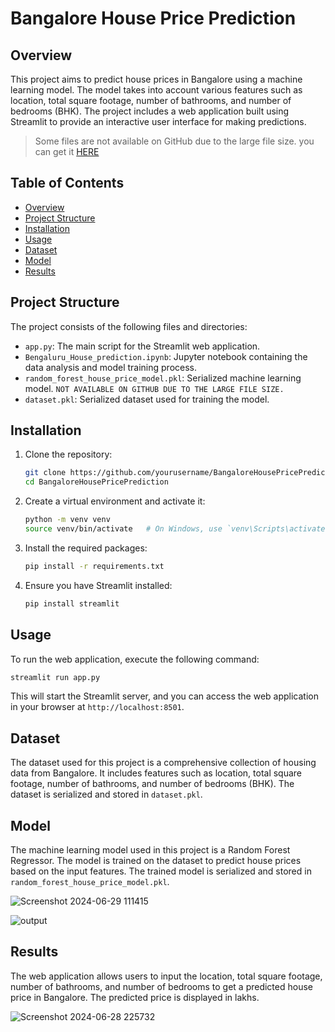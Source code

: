 
# Bangalore House Price Prediction

## Overview

This project aims to predict house prices in Bangalore using a machine learning model. The model takes into account various features such as location, total square footage, number of bathrooms, and number of bedrooms (BHK). The project includes a web application built using Streamlit to provide an interactive user interface for making predictions.

>Some files are not available on GitHub due to the large file size. you can get it [HERE](https://huggingface.co/sujoy0011/Bengaluru_House_Price_Prediction/tree/main)

## Table of Contents

- [Overview](#overview)
- [Project Structure](#project-structure)
- [Installation](#installation)
- [Usage](#usage)
- [Dataset](#dataset)
- [Model](#model)
- [Results](#results)

## Project Structure

The project consists of the following files and directories:

- `app.py`: The main script for the Streamlit web application.
- `Bengaluru_House_prediction.ipynb`: Jupyter notebook containing the data analysis and model training process.
- `random_forest_house_price_model.pkl`: Serialized machine learning model. `NOT AVAILABLE ON GITHUB DUE TO THE LARGE FILE SIZE.`
- `dataset.pkl`: Serialized dataset used for training the model.

## Installation

1. Clone the repository:
    ```bash
    git clone https://github.com/yourusername/BangaloreHousePricePrediction.git
    cd BangaloreHousePricePrediction
    ```

2. Create a virtual environment and activate it:
    ```bash
    python -m venv venv
    source venv/bin/activate   # On Windows, use `venv\Scripts\activate`
    ```

3. Install the required packages:
    ```bash
    pip install -r requirements.txt
    ```

4. Ensure you have Streamlit installed:
    ```bash
    pip install streamlit
    ```

## Usage

To run the web application, execute the following command:
```bash
streamlit run app.py
```

This will start the Streamlit server, and you can access the web application in your browser at `http://localhost:8501`.

## Dataset

The dataset used for this project is a comprehensive collection of housing data from Bangalore. It includes features such as location, total square footage, number of bathrooms, and number of bedrooms (BHK). The dataset is serialized and stored in `dataset.pkl`.

## Model

The machine learning model used in this project is a Random Forest Regressor. The model is trained on the dataset to predict house prices based on the input features. The trained model is serialized and stored in `random_forest_house_price_model.pkl`.

![Screenshot 2024-06-29 111415](https://github.com/dutta-sujoy/Bengaluru-House-Price-Prediction/assets/117010765/6c942892-0705-4597-8b06-e1671b0d61d3)

![output](https://github.com/dutta-sujoy/Bengaluru-House-Price-Prediction/assets/117010765/2e379813-8224-4143-af21-411106957c26)


## Results

The web application allows users to input the location, total square footage, number of bathrooms, and number of bedrooms to get a predicted house price in Bangalore. The predicted price is displayed in lakhs.

![Screenshot 2024-06-28 225732](https://github.com/dutta-sujoy/Bengaluru-House-Price-Prediction/assets/117010765/6ba49eb0-91db-4cc2-8acd-a3d0a6803639)
